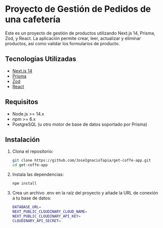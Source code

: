 # Proyecto de Gestión de Pedidos de una cafetería

Este es un proyecto de gestión de productos utilizando Next.js 14, Prisma, Zod, y React. La aplicación permite crear, leer, actualizar y eliminar productos, así como validar los formularios de producto.

## Tecnologías Utilizadas

- [Next.js 14](https://nextjs.org/)
- [Prisma](https://www.prisma.io/)
- [Zod](https://zod.dev/)
- [React](https://reactjs.org/)

## Requisitos

- Node.js >= 14.x
- npm >= 6.x
- PostgreSQL (u otro motor de base de datos soportado por Prisma)

## Instalación

1. Clona el repositorio:

   ```bash
   git clone https://github.com/JoseIgnacioTapia/get-coffe-app.git
   cd get-coffe-app
2. Instala las dependencias:
   ```bash
   npm install
3. Crea un archivo .env en la raíz del proyecto y añade la URL de conexión a tu base de datos:
   ```bash
   DATABASE_URL=
   NEXT_PUBLIC_CLOUDINARY_CLOUD_NAME=
   NEXT_PUBLIC_CLOUDINARY_API_KEY=
   CLOUDINARY_API_SECRET=
